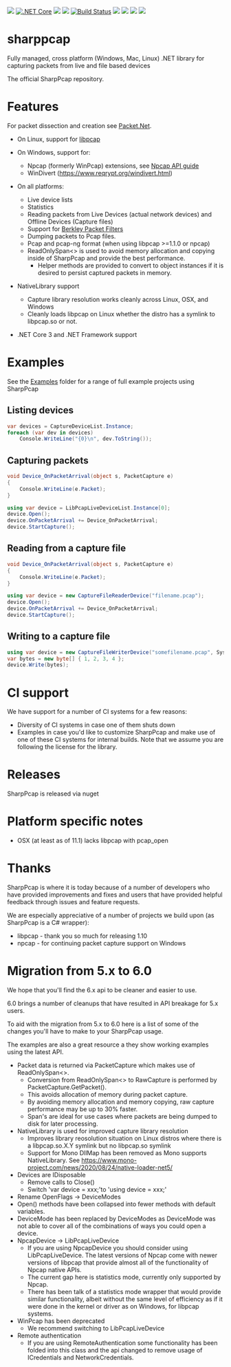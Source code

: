 [![](https://img.shields.io/nuget/v/SharpPcap.svg?label=NuGet&logo=nuget)](https://www.nuget.org/packages/SharpPcap/)
[![.NET Core](https://github.com/dotpcap/sharppcap/actions/workflows/dotnet-core.yml/badge.svg)](https://github.com/dotpcap/sharppcap/actions/workflows/dotnet-core.yml)
[![](https://img.shields.io/appveyor/ci/chmorgan/sharppcap/master.svg?label=AppVeyor&logo=appveyor)](https://ci.appveyor.com/project/chmorgan/sharppcap/branch/master)
[![](https://dev.azure.com/chmorgan/dotpcap/_apis/build/status/chmorgan.sharppcap)](https://dev.azure.com/chmorgan/dotpcap/_build/latest?definitionId=1&branchName=master)
[![Build Status](https://dev.azure.com/chmorgan/dotpcap/_apis/build/status/dotpcap.sharppcap?branchName=master)](https://dev.azure.com/chmorgan/dotpcap/_build/latest?definitionId=2&branchName=master)
[![](https://circleci.com/gh/dotpcap/sharppcap/tree/master.svg?style=svg)](https://circleci.com/gh/dotpcap/sharppcap/tree/master)
[![](https://img.shields.io/travis/com/chmorgan/sharppcap/master?label=Travis%20CI&logo=travis)](https://travis-ci.com/chmorgan/sharppcap)
[![](https://codecov.io/gh/dotpcap/sharppcap/branch/master/graph/badge.svg?token=znqv9q5lVA)](https://codecov.io/gh/dotpcap/sharppcap)
[![](https://badges.gitter.im/SharpPcap/community.svg)](https://gitter.im/SharpPcap/community)

# sharppcap
Fully managed, cross platform (Windows, Mac, Linux) .NET library for capturing packets from live and file based devices

The official SharpPcap repository.

# Features
For packet dissection and creation see [Packet.Net](https://github.com/chmorgan/packetnet).

* On Linux, support for [libpcap](http://www.tcpdump.org/manpages/pcap.3pcap.html)

* On Windows, support for:
  * Npcap (formerly WinPcap) extensions, see [Npcap API guide](https://nmap.org/npcap/guide/npcap-devguide.html#npcap-api)
  * WinDivert (https://www.reqrypt.org/windivert.html)

* On all platforms:
  * Live device lists
  * Statistics
  * Reading packets from Live Devices (actual network devices) and Offline Devices (Capture files)
  * Support for [Berkley Packet Filters](https://www.tcpdump.org/manpages/pcap-filter.7.html)
  * Dumping packets to Pcap files.
  * Pcap and pcap-ng format (when using libpcap >=1.1.0 or npcap)
  * ReadOnlySpan<> is used to avoid memory allocation and copying inside of SharpPcap and provide the best performance.
    * Helper methods are provided to convert to object instances if it is desired to persist captured packets in memory.

* NativeLibrary support
  * Capture library resolution works cleanly across Linux, OSX, and Windows
  * Cleanly loads libpcap on Linux whether the distro has a symlink to libpcap.so or not.

* .NET Core 3 and .NET Framework support


# Examples

See the [Examples](https://github.com/chmorgan/sharppcap/tree/master/Examples) folder for a range of full example projects using SharpPcap

## Listing devices
   ```cs
   var devices = CaptureDeviceList.Instance;
   foreach (var dev in devices)
       Console.WriteLine("{0}\n", dev.ToString());
   ```

## Capturing packets
   ```cs
   void Device_OnPacketArrival(object s, PacketCapture e)
   {
       Console.WriteLine(e.Packet);
   }

   using var device = LibPcapLiveDeviceList.Instance[0];
   device.Open();
   device.OnPacketArrival += Device_OnPacketArrival;
   device.StartCapture();
   ```

## Reading from a capture file
   ```cs
   void Device_OnPacketArrival(object s, PacketCapture e)
   {
       Console.WriteLine(e.Packet);
   }

   using var device = new CaptureFileReaderDevice("filename.pcap");
   device.Open();
   device.OnPacketArrival += Device_OnPacketArrival;
   device.StartCapture();
   ```

## Writing to a capture file
   ```cs
   using var device = new CaptureFileWriterDevice("somefilename.pcap", System.IO.FileMode.Open);
   var bytes = new byte[] { 1, 2, 3, 4 };
   device.Write(bytes);
   ```

# CI support
We have support for a number of CI systems for a few reasons:

* Diversity of CI systems in case one of them shuts down
* Examples in case you'd like to customize SharpPcap and make use of one of these CI systems for internal builds. Note that we assume you are following the license for the library.

# Releases
SharpPcap is released via nuget

# Platform specific notes
* OSX (at least as of 11.1) lacks libpcap with pcap_open

# Thanks

SharpPcap is where it is today because of a number of developers who have provided improvements and fixes
and users that have provided helpful feedback through issues and feature requests.

We are especially appreciative of a number of projects we build upon (as SharpPcap is a C# wrapper):

* libpcap - thank you so much for releasing 1.10
* npcap - for continuing packet capture support on Windows

# Migration from 5.x to 6.0

We hope that you'll find the 6.x api to be cleaner and easier to use.

6.0 brings a number of cleanups that have resulted in API breakage for 5.x users.

To aid with the migration from 5.x to 6.0 here is a list of some of the changes you'll have to make to your
SharpPcap usage.

The examples are also a great resource a they show working examples using the latest API.

* Packet data is returned via PacketCapture which makes use of ReadOnlySpan<>.
  * Conversion from ReadOnlySpan<> to RawCapture is performed by PacketCapture.GetPacket().
  * This avoids allocation of memory during packet capture.
  * By avoiding memory allocation and memory copying, raw capture performance may be up to 30% faster.
  * Span's are ideal for use cases where packets are being dumped to disk for later processing.
* NativeLibrary is used for improved capture library resolution
  * Improves library reosolution situation on Linux distros where there is a libpcap.so.X.Y symlink but no libpcap.so symlink
  * Support for Mono DllMap has been removed as Mono supports NativeLibrary. See https://www.mono-project.com/news/2020/08/24/native-loader-net5/
* Devices are IDisposable
  * Remove calls to Close()
  * Switch 'var device = xxx;'to 'using device = xxx;'
* Rename OpenFlags -> DeviceModes
* Open() methods have been collapsed into fewer methods with default variables.
* DeviceMode has been replaced by DeviceModes as DeviceMode was not able to cover all of the combinations of ways you could open a device.
* NpcapDevice -> LibPcapLiveDevice
  * If you are using NpcapDevice you should consider using LibPcapLiveDevice. The latest versions of Npcap come with
newer versions of libpcap that provide almost all of the functionality of Npcap native APIs.
  * The current gap here is statistics mode, currently only supported by Npcap.
  * There has been talk of a statistics mode wrapper that would provide similar functionality, albeit without
the same level of efficiency as if it were done in the kernel or driver as on Windows, for libpcap systems.
* WinPcap has been deprecated
  * We recommend switching to LibPcapLiveDevice
* Remote authentication
  * If you are using RemoteAuthentication some functionality has been folded into this class and the api changed
to remove usage of ICredentials and NetworkCredentials.
